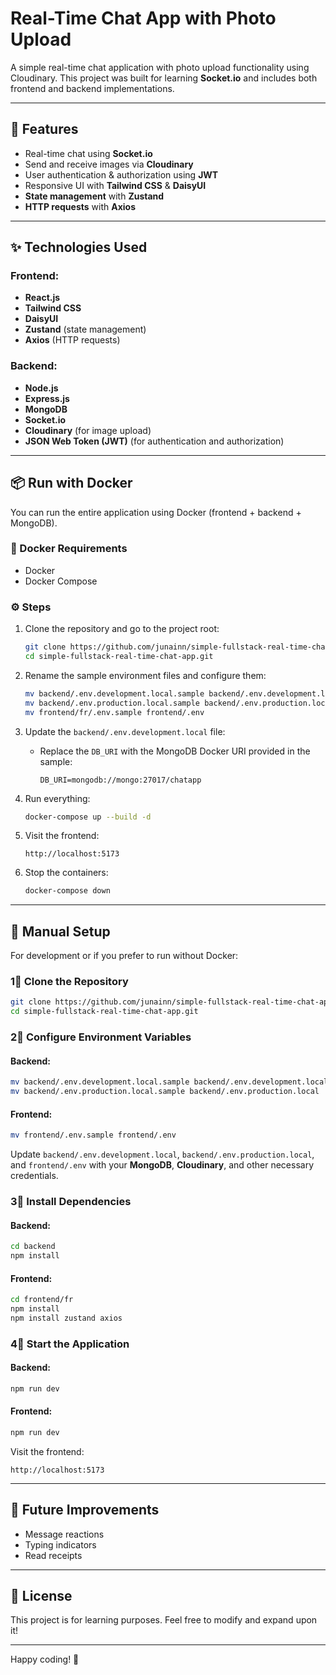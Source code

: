 # Real-Time Chat App with Photo Upload

A simple real-time chat application with photo upload functionality using Cloudinary. This project was built for learning **Socket.io** and includes both frontend and backend implementations.

---

## 📌 Features

- Real-time chat using **Socket.io**
- Send and receive images via **Cloudinary**
- User authentication & authorization using **JWT**
- Responsive UI with **Tailwind CSS** & **DaisyUI**
- **State management** with **Zustand**
- **HTTP requests** with **Axios**

---

## ✨ Technologies Used

### Frontend:

- **React.js**
- **Tailwind CSS**
- **DaisyUI**
- **Zustand** (state management)
- **Axios** (HTTP requests)

### Backend:

- **Node.js**
- **Express.js**
- **MongoDB**
- **Socket.io**
- **Cloudinary** (for image upload)
- **JSON Web Token (JWT)** (for authentication and authorization)

---

## 📦 Run with Docker

You can run the entire application using Docker (frontend + backend + MongoDB).

### 🐳 Docker Requirements

- Docker
- Docker Compose

### ⚙️ Steps

1. Clone the repository and go to the project root:

   ```bash
   git clone https://github.com/junainn/simple-fullstack-real-time-chat-app.git
   cd simple-fullstack-real-time-chat-app.git
   ```

2. Rename the sample environment files and configure them:

   ```bash
   mv backend/.env.development.local.sample backend/.env.development.local
   mv backend/.env.production.local.sample backend/.env.production.local
   mv frontend/fr/.env.sample frontend/.env
   ```

3. Update the `backend/.env.development.local` file:

   - Replace the `DB_URI` with the MongoDB Docker URI provided in the sample:
     ```env
     DB_URI=mongodb://mongo:27017/chatapp
     ```

4. Run everything:

   ```bash
   docker-compose up --build -d
   ```

5. Visit the frontend:

   ```
   http://localhost:5173
   ```

6. Stop the containers:

   ```bash
   docker-compose down
   ```

---

## 🔧 Manual Setup

For development or if you prefer to run without Docker:

### 1⃣ Clone the Repository

```sh
git clone https://github.com/junainn/simple-fullstack-real-time-chat-app.git
cd simple-fullstack-real-time-chat-app.git
```

### 2⃣ Configure Environment Variables

#### Backend:

```sh
mv backend/.env.development.local.sample backend/.env.development.local
mv backend/.env.production.local.sample backend/.env.production.local
```

#### Frontend:

```sh
mv frontend/.env.sample frontend/.env
```

Update `backend/.env.development.local`, `backend/.env.production.local`, and `frontend/.env` with your **MongoDB**, **Cloudinary**, and other necessary credentials.

### 3⃣ Install Dependencies

#### Backend:

```sh
cd backend
npm install
```

#### Frontend:

```sh
cd frontend/fr
npm install
npm install zustand axios
```

### 4⃣ Start the Application

#### Backend:

```sh
npm run dev
```

#### Frontend:

```sh
npm run dev
```

Visit the frontend:

```
http://localhost:5173
```

---


## 🎯 Future Improvements

- Message reactions
- Typing indicators
- Read receipts

---

## 📝 License

This project is for learning purposes. Feel free to modify and expand upon it!

---

Happy coding! 🚀

